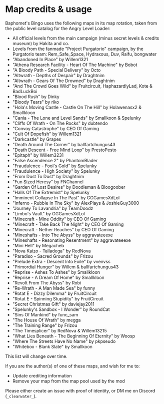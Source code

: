 ﻿# Map credits & usage

Baphomet's Bingo uses the following maps in its map rotation, taken from the public level catalog for the Angry Level Loader:

- All official levels from the main campaign (minus secret levels & credits museum) by Hakita and co.
- Levels from the fanmade "Project Purgatorio" campaign, by the Purgatorio team: Rem_Safe_Space, Hydraxous, Duv, Raifu, bongwater
- "Abandoned In Place" by Willem1321
- "Athena Research Facility - Heart Of The Machine" by Bobot
- "A Bloody Path - Special Delivery" by Octo
- "Altwrath - Depths of Despair" by Draghtnim
- "Altwrath - Gears Of The Drowned" by Draghtnim
- "And The Crowd Goes Wild" by Fruitcircuit, HaphazardlyLad, Kote & BadLuckBoi
- "Blood Rush" by Dinky
- "Bloody Tears" by riko
- "Hola's Moving Castle - Castle On The Hill" by Holawenasx2 & Smallkloon
- "Cania - The Lone and Level Sands" by Smallkoon & Spelunky
- "Cliffs Of Wrath - On The Rocks" by dubtendo
- "Convoy Catastrophe" by CEO Of Gaming
- "Cult Of Dopefish" by Willem1321
- "Darkcastle" by Grapes
- "Death Around The Corner" by ballfartchungus43
- "Death Descent - Free Mind Loop" by PrestoPesto
- "Epitaph" by Willem3231
- "False Ascendence 2" by PhantomBlader
- "Fraudulence - Fool's Gold" by Spelunky
- "Fraudulence - High Society" by Spelunky
- "From Dust To Dust" by Draghtnim
- "Fun Sized Heresy" by FNChannel
- "Garden Of Lost Desires" by Doodleman & Bloogoober
- "Halls Of The Extremist" by Spelunky
- "Imminent Collapse In The Past" by GGGamesXdLol
- "Inferno - Rubble In The Sky" by AlexPlays & JoshieGuy3000
- "Journey To Lavandria" by TeamDoodz
- "Limbo's Vault" by GGGamesXdLol
- "Minecraft - Mine Oddity" by CEO Of Gaming
- "Minecraft - Take Back The Night" by CEO Of Gaming
- "Minecraft - Nether Reaches" by CEO Of Gaming
- "Mineshafts - Into The Abyss" by aggravateeexe 
- "Mineshafts - Resonating Resentment" by aggravateeexe
- "Mini Hell" by Megacheb
- "Nova Kaizo - Talladega" by RedNova
- "Paradiso - Sacred Grounds" by Frizou
- "Prelude Extra - Descent Into Exile" by vvenvss
- "Primordial Hunger" by Willem & ballfartchungus43
- "Reprise - Ashes To Ashes" by Smallkloon
- "Reprise - A Dream Of Home" by Smallkloon
- "Revolt From The Abyss" by Robi
- "Re-Wrath - A Man Made Sea" by funny
- "Rotat E - Dizzy Dilemma" by FruitCircuit
- "Rotat E - Spinning Stupidity" by FruitCircuit
- "Secret Christmas Gift" by daviejay2011
- "Spelunky's Sandbox - I Wonder" by RoundCat
- "Sins Of Mankind" by func_sam
- "The House Of Wrath" by megga
- "The Training Range" by Frizou
- "The Timesplicer" by RedNova & Willem13215
- "What Lies Beneath - The Beginning Of Eternity" by Woosp
- "Where The Streets Have No Name" by pkpseudo
- "Whitebox - Blank Slate" by Smallkoon

This list will change over time.

If you are the author(s) of one of these maps, and wish for me to:
- Update crediting information
- Remove your map from the map pool used by the mod

Please either create an issue with proof of identity, or DM me on Discord (`_clearwater_`).